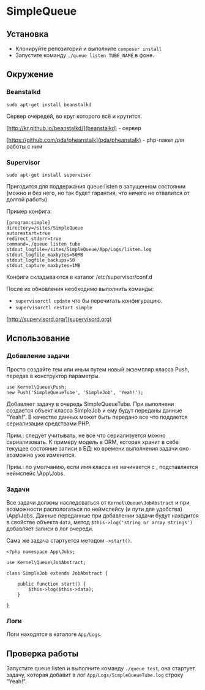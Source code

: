 # SimpleQueue

## Установка

* Клонируйте репозиторий и выполните ``composer install``
* Запустите команду ``./queue listen TUBE_NAME`` в фоне.

## Окружение

### Beanstalkd

``sudo apt-get install beanstalkd``

Сервер очередей, во круг которого всё и крутится.

[http://kr.github.io/beanstalkd/](beanstalkd) - сервер

[https://github.com/pda/pheanstalk](pda/pheanstalk) - php-пакет для работы с ним

### Supervisor
 
``sudo apt-get install supervisor``
 
Пригодится для поддержания queue:listen в запущенном состоянии (можно и без него, но так будет гарантия, что
ничего не отвалится от долгой работы).

Пример конфига:

```
[program:simple]
directory=/sites/SimpleQueue
autorestart=true
redirect_stderr=true
command=./queue listen tube
stdout_logfile=/sites/SimpleQueue/App/Logs/listen.log
stdout_logfile_maxbytes=50MB
stdout_logfile_backups=50
stdout_capture_maxbytes=1MB
```

Конфиги складываются в каталог /etc/supervisor/conf.d

После их обновления необходимо выполнить команды:

* ``supervisorctl update`` что бы перечитать конфигурацию.
* ``supervisorctl restart simple``

[http://supervisord.org/](supervisord.org)

## Использование


### Добавление задачи

Просто создайте тем или иным путем новый экземпляр класса Push, передав в конструктор параметры.

```
use Kernel\Queue\Push;
new Push('SimpleQueueTube', 'SimpleJob', 'Yeah!');
```

Добавляет задачу в очередь SimpleQueueTube. При выполнени создается объект класса SimpleJob
и ему будут переданы данные "Yeah!". В качестве данных может быть передано все что поддается сериализации средствами PHP.

Прим.: следует учитывать, не все что сериализуется можно сериализовать. К примеру модель в ORM, которая хранит в себе
текущее состояние записи в БД: ко времени выполнения задачи оно возможно уже изменится.

Прим.: по умолчанию, если имя класса не начинается с \, подставляется неймспейс \App\Jobs.

### Задачи

Все задачи должны наследоваться от ``Kernel\Queue\JobAbstract`` и при возможности распологаться по неймспейсу
(и пути для удобства) \App\Jobs. 
Данные переданные при добавлении задачи будут находится в свойстве объекта ``data``,
метод ``$this->log('string or array strings')`` добавляет записи в лог очереди.

Сама же задача стартуется методом ``->start()``.

```
<?php namespace App\Jobs;
   
use Kernel\Queue\JobAbstract;
   
class SimpleJob extends JobAbstract {

    public function start() {
        $this->log($this->data);
    }

}
```

### Логи

Логи находятся в каталоге ``App/Logs``. 

## Проверка работы

Запустите queue:listen и выполните команду ``./queue test``, она стартует задачу,
которая добавит в лог ``App/Logs/SimpleQueueTube.log`` строку "Yeah!".
